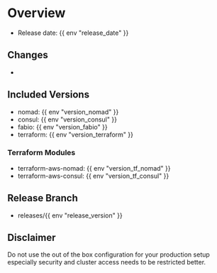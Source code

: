 # Overview

- Release date: {{ env "release_date" }}

## Changes

-

## Included Versions

- nomad: {{ env "version_nomad" }}
- consul: {{ env "version_consul" }}
- fabio: {{ env "version_fabio" }}
- terraform: {{ env "version_terraform" }}

### Terraform Modules

- terraform-aws-nomad: {{ env "version_tf_nomad" }}
- terraform-aws-consul: {{ env "version_tf_consul" }}

## Release Branch

- releases/{{ env "release_version" }}

## Disclaimer

Do not use the out of the box configuration for your production setup
especially security and cluster access needs to be restricted better.
